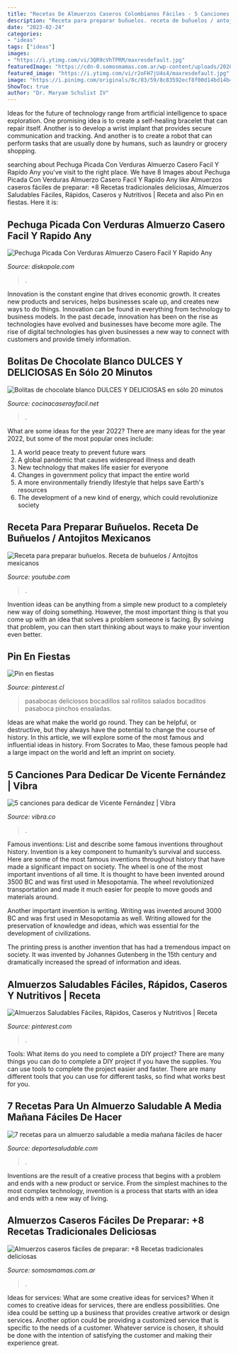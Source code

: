 ```yaml
---
title: "Recetas De Almuerzos Caseros Colombianos Fáciles - 5 Canciones Para Dedicar De Vicente Fernández"
description: "Receta para preparar buñuelos. receta de buñuelos / antojitos mexicanos"
date: "2023-02-24"
categories:
- "ideas"
tags: ["ideas"]
images:
- "https://i.ytimg.com/vi/3QR9cVhTPRM/maxresdefault.jpg"
featuredImage: "https://cdn-0.somosmamas.com.ar/wp-content/uploads/2020/11/almuerzos-caseros-faciles-higado-encebollado-1320x880.jpg"
featured_image: "https://i.ytimg.com/vi/r2oFH7jU4s4/maxresdefault.jpg"
image: "https://i.pinimg.com/originals/8c/83/59/8c83592ecf8f00d14bd14b440896d308.png"
ShowToc: true
author: "Dr. Maryam Schulist IV"
---
```



Ideas for the future of technology range from artificial intelligence to space exploration. One promising idea is to create a self-healing bracelet that can repair itself. Another is to develop a wrist implant that provides secure communication and tracking. And another is to create a robot that can perform tasks that are usually done by humans, such as laundry or grocery shopping.

	

		
searching about Pechuga Picada Con Verduras Almuerzo Casero Facil Y Rapido Any you've visit to the right place. We have 8 Images about Pechuga Picada Con Verduras Almuerzo Casero Facil Y Rapido Any like Almuerzos caseros fáciles de preparar: +8 Recetas tradicionales deliciosas, Almuerzos Saludables Fáciles, Rápidos, Caseros y Nutritivos | Receta and also Pin en fiestas. Here it is:
		
    
## Pechuga Picada Con Verduras Almuerzo Casero Facil Y Rapido Any

<img loading=lazy src="https://i.ytimg.com/vi/3QR9cVhTPRM/maxresdefault.jpg" onerror="this.onerror=null;this.src='https://tse2.mm.bing.net/th?id=OIP.ZuK_SYysJmAPi4Vz5LFhVAHaEK&amp;pid=15.1';" alt="Pechuga Picada Con Verduras Almuerzo Casero Facil Y Rapido Any">

_Source: diskopole.com_

>. 

	

Innovation is the constant engine that drives economic growth. It creates new products and services, helps businesses scale up, and creates new ways to do things. Innovation can be found in everything from technology to business models. In the past decade, innovation has been on the rise as technologies have evolved and businesses have become more agile. The rise of digital technologies has given businesses a new way to connect with customers and provide timely information.

    
## Bolitas De Chocolate Blanco DULCES Y DELICIOSAS En Sólo 20 Minutos

<img loading=lazy src="https://www.cocinacaserayfacil.net/wp-content/uploads/2019/05/Bolitas-de-chocolate-blanco.jpg" onerror="this.onerror=null;this.src='https://tse1.mm.bing.net/th?id=OIP.PQ5mhrA-7hgJrvRacvyjSAHaEK&amp;pid=15.1';" alt="Bolitas de chocolate blanco DULCES Y DELICIOSAS en sólo 20 minutos">

_Source: cocinacaserayfacil.net_

>. 

	

What are some ideas for the year 2022?
There are many ideas for the year 2022, but some of the most popular ones include: 
1. A world peace treaty to prevent future wars 
2. A global pandemic that causes widespread illness and death 
3. New technology that makes life easier for everyone 
4. Changes in government policy that impact the entire world 
5. A more environmentally friendly lifestyle that helps save Earth's resources 
6. The development of a new kind of energy, which could revolutionize society 

    
## Receta Para Preparar Buñuelos. Receta De Buñuelos / Antojitos Mexicanos

<img loading=lazy src="https://i.ytimg.com/vi/r2oFH7jU4s4/maxresdefault.jpg" onerror="this.onerror=null;this.src='https://tse2.mm.bing.net/th?id=OIP.1MEh1DT0fETvddgeeFduOAHaEK&amp;pid=15.1';" alt="Receta para preparar buñuelos. Receta de buñuelos / Antojitos mexicanos">

_Source: youtube.com_

>. 

	

Invention ideas can be anything from a simple new product to a completely new way of doing something. However, the most important thing is that you come up with an idea that solves a problem someone is facing. By solving that problem, you can then start thinking about ways to make your invention even better.

    
## Pin En Fiestas

<img loading=lazy src="https://i.pinimg.com/originals/e5/ed/10/e5ed109c860782356916cd6c269ffb4a.jpg" onerror="this.onerror=null;this.src='https://tse3.mm.bing.net/th?id=OIP.O4wxNMDOC2bysdpRhYsubwHaFj&amp;pid=15.1';" alt="Pin en fiestas">

_Source: pinterest.cl_

>pasabocas deliciosos bocadillos sal rollitos salados bocaditos pasaboca pinchos ensaladas. 

	

Ideas are what make the world go round. They can be helpful, or destructive, but they always have the potential to change the course of history. In this article, we will explore some of the most famous and influential ideas in history. From Socrates to Mao, these famous people had a large impact on the world and left an imprint on society.

    
## 5 Canciones Para Dedicar De Vicente Fernández | Vibra

<img loading=lazy src="https://uploads.vibra.co/1/2017/03/k2_items_cache_f6ab691fedd1ee4bceaa0a7a99fd795d_L-1200x729.jpg" onerror="this.onerror=null;this.src='https://tse4.mm.bing.net/th?id=OIP.4N2KyeMiO0PmOyNl8ZXT0gHaEf&amp;pid=15.1';" alt="5 canciones para dedicar de Vicente Fernández | Vibra">

_Source: vibra.co_

>. 

	

Famous inventions: List and describe some famous inventions throughout history.
Invention is a key component to humanity’s survival and success. Here are some of the most famous inventions throughout history that have made a significant impact on society.
The wheel is one of the most important inventions of all time. It is thought to have been invented around 3500 BC and was first used in Mesopotamia. The wheel revolutionized transportation and made it much easier for people to move goods and materials around.

Another important invention is writing. Writing was invented around 3000 BC and was first used in Mesopotamia as well. Writing allowed for the preservation of knowledge and ideas, which was essential for the development of civilizations.

The printing press is another invention that has had a tremendous impact on society. It was invented by Johannes Gutenberg in the 15th century and dramatically increased the spread of information and ideas.

    
## Almuerzos Saludables Fáciles, Rápidos, Caseros Y Nutritivos | Receta

<img loading=lazy src="https://i.pinimg.com/originals/8c/83/59/8c83592ecf8f00d14bd14b440896d308.png" onerror="this.onerror=null;this.src='https://tse1.mm.bing.net/th?id=OIP.avSpNmWjoEeVUhowdu8aRQHaEL&amp;pid=15.1';" alt="Almuerzos Saludables Fáciles, Rápidos, Caseros y Nutritivos | Receta">

_Source: pinterest.com_

>. 

	

Tools: What items do you need to complete a DIY project?
There are many things you can do to complete a DIY project if you have the supplies. You can use tools to complete the project easier and faster. There are many different tools that you can use for different tasks, so find what works best for you.

    
## 7 Recetas Para Un Almuerzo Saludable A Media Mañana Fáciles De Hacer

<img loading=lazy src="https://i0.wp.com/www.deportesaludable.com/wp-content/uploads/2020/02/recetasparaunalmuerzosaludable_bombondefruta.jpg?resize=1000%2C625&amp;ssl=1" onerror="this.onerror=null;this.src='https://tse3.mm.bing.net/th?id=OIP.Gb5Fbv-nhLrRubMTMJNXfQHaEo&amp;pid=15.1';" alt="7 recetas para un almuerzo saludable a media mañana fáciles de hacer">

_Source: deportesaludable.com_

>. 

	

Inventions are the result of a creative process that begins with a problem and ends with a new product or service. From the simplest machines to the most complex technology, invention is a process that starts with an idea and ends with a new way of living.

    
## Almuerzos Caseros Fáciles De Preparar: +8 Recetas Tradicionales Deliciosas

<img loading=lazy src="https://cdn-0.somosmamas.com.ar/wp-content/uploads/2020/11/almuerzos-caseros-faciles-higado-encebollado-1320x880.jpg" onerror="this.onerror=null;this.src='https://tse3.mm.bing.net/th?id=OIP.Giu-Sn1qqNQF4GaZ16TBYQHaE8&amp;pid=15.1';" alt="Almuerzos caseros fáciles de preparar: +8 Recetas tradicionales deliciosas">

_Source: somosmamas.com.ar_

>. 

	

Ideas for services: What are some creative ideas for services?
When it comes to creative ideas for services, there are endless possibilities. One idea could be setting up a business that provides creative artwork or design services. Another option could be providing a customized service that is specific to the needs of a customer. Whatever service is chosen, it should be done with the intention of satisfying the customer and making their experience great.

